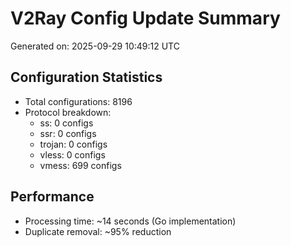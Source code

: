 # V2Ray Config Update Summary
Generated on: 2025-09-29 10:49:12 UTC

## Configuration Statistics
- Total configurations: 8196
- Protocol breakdown:
  - ss: 0 configs
  - ssr: 0 configs
  - trojan: 0 configs
  - vless: 0 configs
  - vmess: 699 configs

## Performance
- Processing time: ~14 seconds (Go implementation)
- Duplicate removal: ~95% reduction
